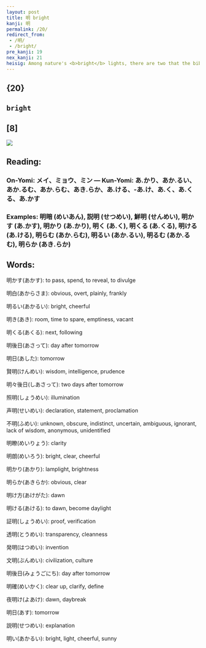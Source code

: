 ```yaml
---
layout: post
title: 明 bright
kanji: 明
permalink: /20/
redirect_from:
 - /明/
 - /bright/
pre_kanji: 19
nex_kanji: 21
heisig: Among nature's <b>bright</b> lights, there are two that the biblical myth has God set in the sky: the <i>sun</i> to rule over the day and the <i>moon</i> to rule the night. Each of them has come to represent one of the common connotations of this key word: the <i>sun</i>, the <b>bright</b> insight of the clear thinker, and the <i>moon</i>, the <b>bright</b> intuition of the poet and the seer (see frame 13).
---
```


## {20}

## `bright`

## [8]

<div class="stroke"><img src="E6988E.png" /></div>

## Reading:

### On-Yomi: メイ、ミョウ、ミン &mdash; Kun-Yomi: あ.かり、あか.るい、あか.るむ、あか.らむ、あき.らか、あ.ける、-あ.け、あ.く、あ.くる、あ.かす

### Examples: 明暗 (めいあん), 説明 (せつめい), 鮮明 (せんめい), 明かす (あ.かす), 明かり (あ.かり), 明く (あ.く), 明くる (あ.くる), 明ける (あ.ける), 明らむ (あか.らむ), 明るい (あか.るい), 明るむ (あか.るむ), 明らか (あき.らか)

## Words:

明かす(あかす): to pass, spend, to reveal, to divulge

明白(あからさま): obvious, overt, plainly, frankly

明るい(あかるい): bright, cheerful

明き(あき): room, time to spare, emptiness, vacant

明くる(あくる): next, following

明後日(あさって): day after tomorrow

明日(あした): tomorrow

賢明(けんめい): wisdom, intelligence, prudence

明々後日(しあさって): two days after tomorrow

照明(しょうめい): illumination

声明(せいめい): declaration, statement, proclamation

不明(ふめい): unknown, obscure, indistinct, uncertain, ambiguous, ignorant, lack of wisdom, anonymous, unidentified

明瞭(めいりょう): clarity

明朗(めいろう): bright, clear, cheerful

明かり(あかり): lamplight, brightness

明らか(あきらか): obvious, clear

明け方(あけがた): dawn

明ける(あける): to dawn, become daylight

証明(しょうめい): proof, verification

透明(とうめい): transparency, cleanness

発明(はつめい): invention

文明(ぶんめい): civilization, culture

明後日(みょうごにち): day after tomorrow

明確(めいかく): clear up, clarify, define

夜明け(よあけ): dawn, daybreak

明日(あす): tomorrow

説明(せつめい): explanation

明い(あかるい): bright, light, cheerful, sunny

